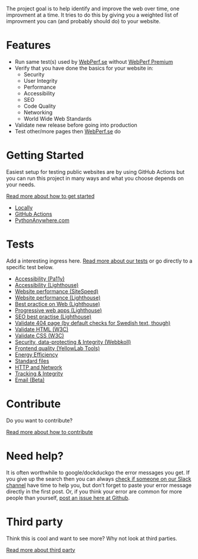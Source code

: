 The project goal is to help identify and improve the web over time, one improvment at a time.
It tries to do this by giving you a weighted list of improvment you can (and probably should do) to your website.


# Features

* Run same test(s) used by [WebPerf.se](https://webperf.se/) without [WebPerf Premium](https://webperf.se/erbjudande/)
* Verify that you have done the basics for your website in:
  * Security
  * User Integrity
  * Performance
  * Accessibility
  * SEO
  * Code Quality
  * Networking
  * World Wide Web Standards
* Validate new release before going into production
* Test other/more pages then [WebPerf.se](https://webperf.se/) do


# Getting Started

Easiest setup for testing public websites are by using GitHub Actions
but you can run this project in many ways and what you choose depends on your needs.

[Read more about how to get started](./docs/getting-started.md)

* [Locally](./docs/getting-started-local.md)
* [GitHub Actions](./docs/getting-started-github-actions.md)
* [PythonAnywhere.com](./docs/getting-started-others.md)


# Tests

Add a interesting ingress here.
[Read more about our tests](./docs/tests/README.md) or go directly to a specific test below.

* [Accessibility (Pa11y)](./docs/tests/pa11y.md)
* [Accessibility (Lighthouse)](./docs/tests/google-lighthouse-a11y.md)
* [Website performance (SiteSpeed)](./docs/tests/sitespeed.md)
* [Website performance (Lighthouse)](./docs/tests/google-lighthouse-performance.md)
* [Best practice on Web (Lighthouse)](./docs/tests/google-lighthouse-best-practice.md)
* [Progressive web apps (Lighthouse)](./docs/tests/google-lighthouse-pwa.md)
* [SEO best practise (Lighthouse)](./docs/tests/google-lighthouse-seo.md)
* [Validate 404 page (by default checks for Swedish text, though)](./docs/tests/page-not-found.md)
* [Validate HTML (W3C)](./docs/tests/html.md)
* [Validate CSS (W3C)](./docs/tests/css.md)
* [Security, data-protecting & Integrity (Webbkoll)](./docs/tests/webbkoll.md)
* [Frontend quality (YellowLab Tools)](./docs/tests/yellowlab.md)
* [Energy Efficiency](./docs/tests/energy-efficiency.md)
* [Standard files](./docs/tests/standard.md)
* [HTTP and Network](./docs/tests/http.md)
* [Tracking & Integrity](./docs/tests/tracking.md)
* [Email (Beta)](./docs/tests/email.md)


# Contribute

Do you want to contribute?

[Read more about how to contribute](./docs/CONTRIBUTING.md)


# Need help?

It is often worthwhile to google/dockduckgo the error messages you get.
If you give up the search then you can always [check if someone on our Slack channel](https://webperf.se/articles/webperf-pa-slack/) have time to help you,
but don’t forget to paste your error message directly in the first post.
Or, if you think your error are common for more people than yourself, [post an issue here at Github](https://github.com/Webperf-se/webperf_core/issues/new/choose).


# Third party

Think this is cool and want to see more?
Why not look at third parties.

[Read more about third party](./docs/thirdparty.md)




